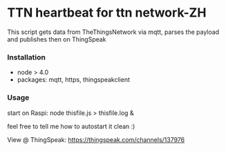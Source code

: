 # TTN heartbeat for ttn network-ZH
This script gets data from TheThingsNetwork via mqtt, parses the payload and publishes then on ThingSpeak

### Installation
- node > 4.0
- packages: mqtt, https, thingspeakclient

### Usage
start on Raspi:   node thisfile.js > thisfile.log &

feel free to tell me how to autostart it clean :)

View @ ThingSpeak: https://thingspeak.com/channels/137976
